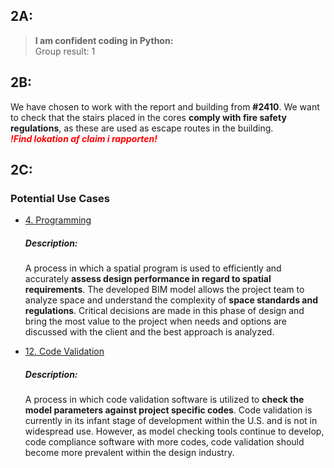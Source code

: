 ## 2A:

> **I am confident coding in Python:**  
Group result: 1

## 2B:

We have chosen to work with the report and building from **#2410**. We want to check that the stairs placed in the cores **comply with fire safety regulations**, as these are used as escape routes in the building.   
<span style="color:red"> *__!Find lokation af claim i rapporten!__*</span>

## 2C:

### Potential Use Cases  
* [4. Programming](https://timmcginley.github.io/41934/Uses/Cases/12.html)  
    ##### Description:
    A process in which a spatial program is used to efficiently and accurately **assess design performance in regard to spatial requirements**. The developed BIM model allows the project team to analyze space and understand the complexity of **space standards and regulations**. Critical decisions are made in this phase of design and bring the most value to the project when needs and options are discussed with the client and the best approach is analyzed.

* [12. Code Validation](https://timmcginley.github.io/41934/Uses/Cases/12.html)  
    ##### Description:
    A process in which code validation software is utilized to **check the model parameters against project specific codes**. Code validation is currently in its infant stage of development within the U.S. and is not in widespread use. However, as model checking tools continue to develop, code compliance software with more codes, code validation should become more prevalent within the design industry.
